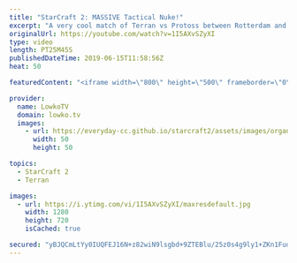 ```yaml
---
title: "StarCraft 2: MASSIVE Tactical Nuke!"
excerpt: "A very cool match of Terran vs Protoss between Rotterdam and Drunkenboi. Subscribe for more videos: http://lowko.tv/youtube More StarCraft 2: https://youtu.be/EQ_JvXQFDEU  In this game we see the Protoss player focusing on a very cool unit composition. While a lot of Terran players struggle against Charge"
originalUrl: https://youtube.com/watch?v=1I5AXvSZyXI
type: video
length: PT25M45S
publishedDateTime: 2019-06-15T11:58:56Z
heat: 50

featuredContent: "<iframe width=\"800\" height=\"500\" frameborder=\"0\" src=\"https://www.youtube.com/embed/1I5AXvSZyXI\" allow=\"accelerometer; autoplay; encrypted-media; gyroscope; picture-in-picture\" allowfullscreen></iframe>"

provider:
  name: LowkoTV
  domain: lowko.tv
  images:
    - url: https://everyday-cc.github.io/starcraft2/assets/images/organizations/lowko.tv-50x50.jpg
      width: 50
      height: 50

topics:
  - StarCraft 2
  - Terran

images:
  - url: https://i.ytimg.com/vi/1I5AXvSZyXI/maxresdefault.jpg
    width: 1280
    height: 720
    isCached: true

secured: "yBJQCmLtYy0IUQFEJ16N+z82wiN9lsgbd+9ZTEBlu/25z0s4g9ly1+ZKn1FudEnS1dVcCl11GaSyNgWJtSQA0GG5jsY5yALZgASu8qEsegyWGoMZ0mASEip8il3StxoG+bEeg/gMFmR9FsyG152M5o05HDVB65ZpBMLjBHKovg9zy3v1xchTzIpLvDlFwvo4dQaKmzwsqResKiJxAOJ14uqFq7Ziu/PLPIN0BgU9tFElf0f70bcagI5UASxx6AnB/iZKrZef/iF6W65z6OIRMlEP3NCCs6FXFrGppPxe7SpUF7T58u9tn6SAEapokpm8BWNSE1aTx09q2kq4/Z28awzXCxkWNmRxufzWyOinarLVV4r5hRBdYsQ70hCivrIcCG5Vo6X5VEgFMUp0bKYM7C9iiVwNu1i6JLgexH68ZlwOLnxYoDrzsM/sLahFZ1xh;KA995dM7or3uQo6B10fWww=="
---
```


